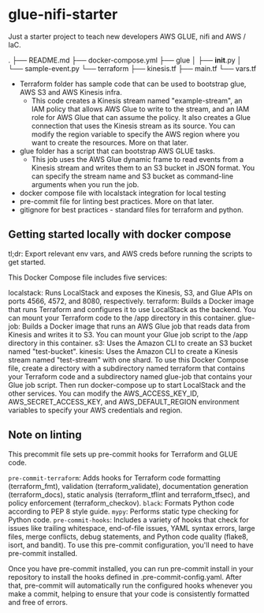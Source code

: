 # glue-nifi-starter

Just a starter project to teach new developers AWS GLUE, nifi and AWS / IaC.

.
├── README.md
├── docker-compose.yml
├── glue
│   ├── __init__.py
│   └── sample-event.py
└── terraform
    ├── kinesis.tf
    ├── main.tf
    └── vars.tf

- Terraform folder has sample code that can be used to bootstrap glue, AWS S3 and AWS Kinesis infra.
    - This code creates a Kinesis stream named "example-stream", an IAM policy that allows AWS Glue to write to the stream, and an IAM role for AWS Glue that can assume the policy. It also creates a Glue connection that uses the Kinesis stream as its source. You can modify the region variable to specify the AWS region where you want to create the resources. More on that later.
- glue folder has a script that can bootstrap AWS GLUE tasks.
    - This job uses the AWS Glue dynamic frame to read events from a Kinesis stream and writes them to an S3 bucket in JSON format. You can specify the stream name and S3 bucket as command-line arguments when you run the job.
- docker compose file with localstack integration for local testing
- pre-commit file for linting best practices. More on that later.
- gitignore for best practices - standard files for terraform and python.

## Getting started locally with docker compose
tl;dr: Export relevant env vars, and AWS creds before running the scripts to get started.

This Docker Compose file includes five services:

localstack: Runs LocalStack and exposes the Kinesis, S3, and Glue APIs on ports 4566, 4572, and 8080, respectively.
terraform: Builds a Docker image that runs Terraform and configures it to use LocalStack as the backend. You can mount your Terraform code to the /app directory in this container.
glue-job: Builds a Docker image that runs an AWS Glue job that reads data from Kinesis and writes it to S3. You can mount your Glue job script to the /app directory in this container.
s3: Uses the Amazon CLI to create an S3 bucket named "test-bucket".
kinesis: Uses the Amazon CLI to create a Kinesis stream named "test-stream" with one shard.
To use this Docker Compose file, create a directory with a subdirectory named terraform that contains your Terraform code and a subdirectory named glue-job that contains your Glue job script. Then run docker-compose up to start LocalStack and the other services. You can modify the AWS_ACCESS_KEY_ID, AWS_SECRET_ACCESS_KEY, and AWS_DEFAULT_REGION environment variables to specify your AWS credentials and region.


## Note on linting

This precommit file sets up pre-commit hooks for Terraform and GLUE code.

`pre-commit-terraform`: Adds hooks for Terraform code formatting (terraform_fmt), validation (terraform_validate), documentation generation (terraform_docs), static analysis (terraform_tflint and terraform_tfsec), and policy enforcement (terraform_checkov).
`black`: Formats Python code according to PEP 8 style guide.
`mypy`: Performs static type checking for Python code.
`pre-commit-hooks`: Includes a variety of hooks that check for issues like trailing whitespace, end-of-file issues, YAML syntax errors, large files, merge conflicts, debug statements, and Python code quality (flake8, isort, and bandit).
To use this pre-commit configuration, you'll need to have pre-commit installed. 

Once you have pre-commit installed, you can run pre-commit install in your repository to install the hooks defined in .pre-commit-config.yaml. After that, pre-commit will automatically run the configured hooks whenever you make a commit, helping to ensure that your code is consistently formatted and free of errors.